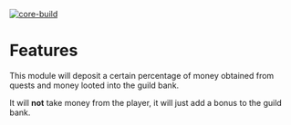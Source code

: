 [![core-build](https://github.com/noisiver/mod-guildfunds/actions/workflows/core-build.yml/badge.svg)](https://github.com/noisiver/mod-guildfunds/actions/workflows/core-build.yml)

# Features
This module will deposit a certain percentage of money obtained from quests and money looted into the guild bank.

It will **not** take money from the player, it will just add a bonus to the guild bank.
